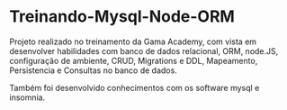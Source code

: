 # Treinando-Mysql-Node-ORM

Projeto realizado no treinamento da Gama Academy, com vista em desenvolver habilidades com banco de dados relacional, ORM, node.JS, configuração de ambiente, CRUD, Migrations e DDL, Mapeamento, Persistencia e Consultas no banco de dados.

Também foi desenvolvido conhecimentos com os software mysql e insomnia.
 

